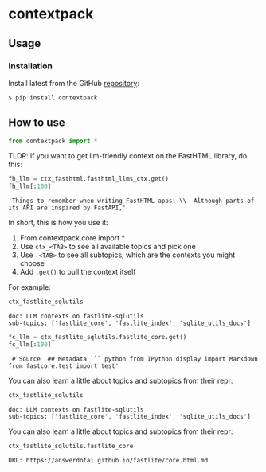 # contextpack


<!-- WARNING: THIS FILE WAS AUTOGENERATED! DO NOT EDIT! -->

## Usage

### Installation

Install latest from the GitHub
[repository](https://github.com/AnswerDotAI/contextpack):

``` sh
$ pip install contextpack
```

## How to use

``` python
from contextpack import *
```

TLDR: if you want to get llm-friendly context on the FastHTML library,
do this:

``` python
fh_llm = ctx_fasthtml.fasthtml_llms_ctx.get()
fh_llm[:100]
```

    'Things to remember when writing FastHTML apps: \\- Although parts of its API are inspired by FastAPI,'

In short, this is how you use it:

1.  From contextpack.core import \*
2.  Use `ctx_<TAB>` to see all available topics and pick one
3.  Use `.<TAB>` to see all subtopics, which are the contexts you might
    choose
4.  Add `.get()` to pull the context itself

For example:

``` python
ctx_fastlite_sqlutils
```

    doc: LLM contexts on fastlite-sqlutils
    sub-topics: ['fastlite_core', 'fastlite_index', 'sqlite_utils_docs']

``` python
fc_llm = ctx_fastlite_sqlutils.fastlite_core.get()
fc_llm[:100]
```

    '# Source  ## Metadata ``` python from IPython.display import Markdown from fastcore.test import test'

You can also learn a little about topics and subtopics from their repr:

``` python
ctx_fastlite_sqlutils
```

    doc: LLM contexts on fastlite-sqlutils
    sub-topics: ['fastlite_core', 'fastlite_index', 'sqlite_utils_docs']

You can also learn a little about topics and subtopics from their repr:

``` python
ctx_fastlite_sqlutils.fastlite_core
```

    URL: https://answerdotai.github.io/fastlite/core.html.md
